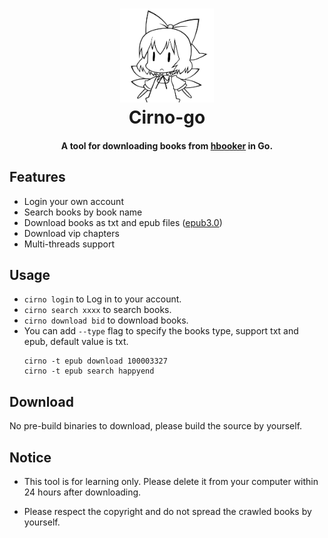 
<h1 align="center">
  <img src="./assets/cirno.png" alt="Cirno" width="150">
  <br>Cirno-go<br>
</h1>

<h4 align="center">A tool for downloading books from <a href="https://www.ciweimao.com">hbooker</a> in Go.</h4>

## Features

- Login your own account
- Search books by book name
- Download books as txt and epub files ([epub3.0](http://idpf.org/epub/30/))
- Download vip chapters
- Multi-threads support

## Usage

- `cirno login` to Log in to your account.
- `cirno search xxxx` to search books.
- `cirno download bid` to download books.
- You can add `--type` flag to specify the books type, support txt and epub, default value is txt.
  ```shell
  cirno -t epub download 100003327
  cirno -t epub search happyend
  ```

## Download

No pre-build binaries to download, please build the source by yourself.

## Notice

- This tool is for learning only. Please delete it from your computer within 24 hours after downloading.

- Please respect the copyright and do not spread the crawled books by yourself.

 